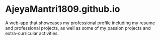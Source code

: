 # AjeyaMantri1809.github.io
A web-app that showcases my professional profile including my resume and professional projects, as well as some of my passion projects and extra-curricular activities.